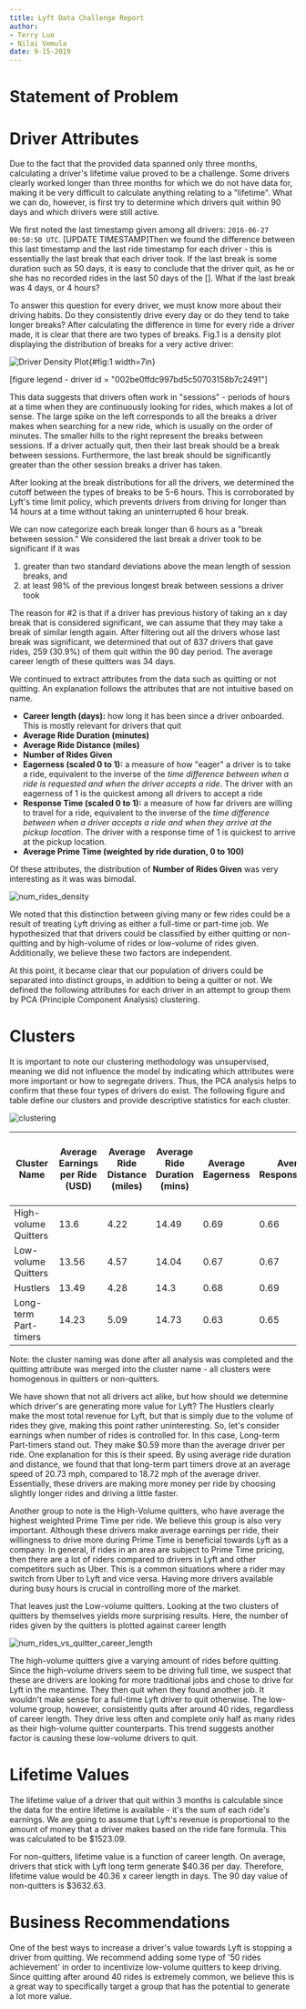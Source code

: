 ```yaml
---
title: Lyft Data Challenge Report
author:
- Terry Luo
- Nilai Vemula
date: 9-15-2019
---
```


# Statement of Problem



# Driver Attributes

Due to the fact that the provided data spanned only three months, calculating a driver's lifetime value proved to be a challenge. Some drivers clearly worked longer than three months for which we do not have data for, making it be very difficult to calculate anything relating to a "lifetime". What we can do, however, is first try to determine which drivers quit within 90 days and which drivers were still active.

We first noted the last timestamp given among all drivers: `2016-06-27 00:50:50 UTC`. [UPDATE TIMESTAMP]Then we found the difference between this last timestamp and the last ride timestamp for each driver - this is essentially the last break that each driver took. If the last break is some duration such as 50 days, it is easy to conclude that the driver quit, as he or she has no recorded rides in the last 50 days of the []. What if the last break was 4 days, or 4 hours?

To answer this question for every driver, we must know more about their driving habits. Do they consistently drive every day or do they tend to take longer breaks? After calculating the difference in time for every ride a driver made, it is clear that there are two types of breaks. Fig.1 is a density plot displaying the distribution of breaks for a very active driver: 

![Driver Density Plot](plots/first_driver_density.png){#fig:1 width=7in}

[figure legend - driver id = "002be0ffdc997bd5c50703158b7c2491"]

This data suggests that drivers often work in "sessions" - periods of hours at a time when they are continuously looking for rides, which makes a lot of sense. The large spike on the left corresponds to all the breaks a driver makes when searching for a new ride, which is usually on the order of minutes. The smaller hills to the right represent the breaks between sessions. If a driver actually quit, then their last break should be a break between sessions. Furthermore, the last break should be significantly greater than the other session breaks a driver has taken. 

After looking at the break distributions for all the drivers, we determined the cutoff between the types of breaks to be 5-6 hours. This is corroborated by Lyft's time limit policy, which prevents drivers from driving for longer than 14 hours at a time without taking an uninterrupted 6 hour break. 

We can now categorize each break longer than 6 hours as a "break between session." We considered the last break a driver took to be significant if it was 

1. greater than two standard deviations above the mean length of session breaks, and
2. at least 98% of the previous longest break between sessions a driver took

The reason for #2 is that if a driver has previous history of taking an x day break that is considered significant, we can assume that they may take a break of similar length again. After filtering out all the drivers whose last break was significant, we determined that out of 837 drivers that gave rides, 259 (30.9%) of them quit within the 90 day period. The average career length of these quitters was 34 days.

We continued to extract attributes from the data such as quitting or not quitting. An explanation follows the attributes that are not intuitive based on name.

- **Career length (days):** how long it has been since a driver onboarded. This is mostly relevant for drivers that quit
- **Average Ride Duration (minutes)**
- **Average Ride Distance (miles)**
- **Number of Rides Given**
- **Eagerness (scaled 0 to 1):** a measure of how "eager" a driver is to take a ride, equivalent to the inverse of the *time* *difference between when a ride is requested and when the driver accepts a ride*. The driver with an eagerness of 1 is the quickest among all drivers to accept a ride
- **Response Time (scaled 0 to 1):** a measure of how far drivers are willing to travel for a ride, equivalent to the inverse of the *time difference between when a driver accepts a ride and when they arrive at the pickup location*. The driver with a response time of 1 is quickest to arrive at the pickup location.
- **Average Prime Time (weighted by ride duration, 0 to 100)**

Of these attributes, the distribution of **Number of Rides Given** was very interesting as it was was bimodal.

 ![num_rides_density](plots\num_rides_density.png)

We noted that this distinction between giving many or few rides could be a result of treating Lyft driving as either a full-time or part-time job. We hypothesized that that drivers could be classified by either quitting or non-quitting and by high-volume of rides or low-volume of rides given. Additionally, we believe these two factors are independent.

At this point, it became clear that our population of drivers could be separated into distinct groups, in addition to being a quitter or not. We defined the following attributes for each driver in an attempt to group them by PCA (Principle Component Analysis) clustering.

# Clusters

It is important to note our clustering methodology was unsupervised, meaning we did not influence the model by indicating which attributes were more important or how to segregate drivers. Thus, the PCA analysis helps to confirm that these four types of drivers do exist. The following figure and table define our clusters and provide descriptive statistics for each cluster. 

![clustering](plots/clustering.png)

| Cluster Name          | Average Earnings per Ride (USD) | Average Ride Distance (miles) | Average Ride Duration (mins) | Average Eagerness | Average Responsiveness | Average Number of Rides Given | Average Prime Time Weighted by Ride Duration | Size | Number of Days Worked | Average Number of Rides Per Day Worked |
| --------------------- | ------------------------------- | ----------------------------- | ---------------------------- | ----------------- | ---------------------- | ----------------------------- | -------------------------------------------- | ---- | --------------------- | -------------------------------------- |
| High-volume Quitters  | 13.6                            | 4.22                          | 14.49                        | 0.69              | 0.66                   | 335.43                        | 19.42                                        | 61   | 40.95                 | 9                                      |
| Low-volume Quitters   | 13.56                           | 4.57                          | 14.04                        | 0.67              | 0.67                   | 43.07                         | 14.97                                        | 198  | 10.75                 | 5                                      |
| Hustlers              | 13.49                           | 4.28                          | 14.3                         | 0.68              | 0.69                   | 341.57                        | 17.71                                        | 436  | 45.29                 | 8                                      |
| Long-term Part-timers | 14.23                           | 5.09                          | 14.73                        | 0.63              | 0.65                   | 44.33                         | 14.07                                        | 142  | 13.18                 | 4                                      |

Note: the cluster naming was done after all analysis was completed and the quitting attribute was merged into the cluster name - all clusters were homogenous in quitters or non-quitters.

We have shown that not all drivers act alike, but how should we determine which driver's are generating more value for Lyft? The Hustlers clearly make the most total revenue for Lyft, but that is simply due to the volume of rides they give, making this point rather uninteresting. So, let's consider earnings when number of rides is controlled for. In this case, Long-term Part-timers stand out. They make $0.59 more than the average driver per ride. One explanation for this is their speed. By using average ride duration and distance, we found that that long-term part timers drove at an average speed of 20.73 mph, compared to 18.72 mph of the average driver. Essentially, these drivers are making more money per ride by choosing slightly longer rides and driving a little faster. 

Another group to note is the High-Volume quitters, who have average the highest weighted Prime Time per ride.  We believe this group is also very important. Although these drivers make average earnings per ride, their willingness to drive more during Prime Time is beneficial towards Lyft as a company. In general, if rides in an area are subject to Prime Time pricing, then there are a lot of riders compared to drivers in Lyft and other competitors such as Uber. This is a common situations where a rider may switch from Uber to Lyft and vice versa. Having more drivers available during busy hours is crucial in controlling more of the market. 

That leaves just the Low-volume quitters. Looking at the two clusters of quitters by themselves yields more surprising results. Here, the number of rides given by the quitters is plotted against career length

![num_rides_vs_quitter_career_length](plots\num_rides_vs_quitter_career_length.png)

The high-volume quitters give a varying amount of rides before quitting. Since the high-volume drivers seem to be driving full time, we suspect that these are drivers are looking for more traditional jobs and chose to drive for Lyft in the meantime. They then quit when they found another job. It wouldn't make sense for a full-time Lyft driver to quit otherwise. The low-volume group, however, consistently quits after around 40 rides, regardless of career length. They drive less often and complete only half as many rides as their high-volume quitter counterparts. This trend suggests another factor is causing these low-volume drivers to quit. 

# Lifetime Values 

The lifetime value of a driver that quit within 3 months is calculable since the data for the entire lifetime is available - it's the sum of each ride's earnings. We are going to assume that Lyft's revenue is proportional to the amount of money that a driver makes based on the ride fare formula. This was calculated to be $1523.09. 

For non-quitters, lifetime value is a function of career length. On average, drivers that stick with Lyft long term generate $40.36 per day. Therefore, lifetime value would be 40.36 x career length in days. The 90 day value of non-quitters is $3632.63.

# Business Recommendations 

One of the best ways to increase a driver's value towards Lyft is stopping a driver from quitting. We recommend adding some type of '50 rides achievement' in order to incentivize low-volume quitters to keep driving. Since quitting after around 40 rides is extremely common, we believe this is a great way to specifically target a group that has the potential to generate a lot more value. 